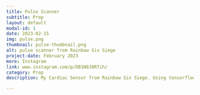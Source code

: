 ```yaml
---
title: Pulse Scanner
subtitle: Prop
layout: default
modal-id: 1
date: 2023-02-15
img: pulse.png
thumbnail: pulse-thumbnail.png
alt: pulse scanner from Rainbow Six Siege
project-date: February 2023
more: Instagram
link: www.instagram.com/p/DB1N8J0RTih/
category: Prop
description: My Cardiac Sensor from Rainbow Six Siege. Using tensorflow classiification and detection machine learning models, it detects people and super imposes graphics and effects from the game over the image which is displayed on the built in screen. The prop is a one-to-one scale and visual replica from the game, with all functionality except detection of persons behind walls.

---
```

